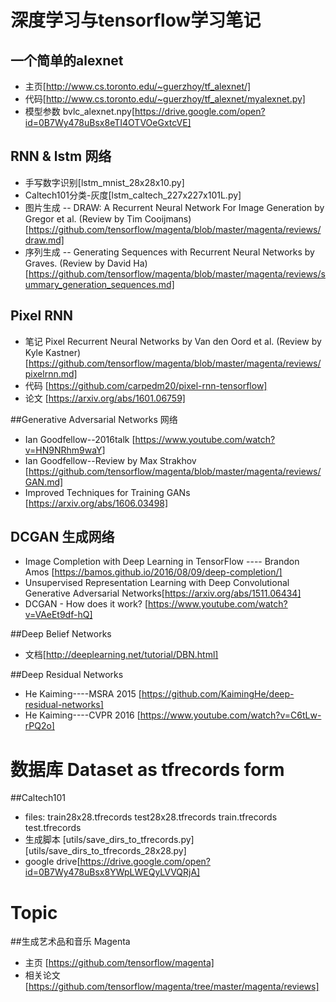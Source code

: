 # 深度学习与tensorflow学习笔记
## 一个简单的alexnet     
+ 主页[http://www.cs.toronto.edu/~guerzhoy/tf_alexnet/] 
+ 代码[http://www.cs.toronto.edu/~guerzhoy/tf_alexnet/myalexnet.py]
+ 模型参数 bvlc_alexnet.npy[https://drive.google.com/open?id=0B7Wy478uBsx8eTI4OTVOeGxtcVE]

## RNN & lstm 网络
+ 手写数字识别[lstm_mnist_28x28x10.py]
+ Caltech101分类-灰度[lstm_caltech_227x227x101L.py]
+ 图片生成 -- DRAW: A Recurrent Neural Network For Image Generation by Gregor et al. (Review by Tim Cooijmans)[https://github.com/tensorflow/magenta/blob/master/magenta/reviews/draw.md]
+ 序列生成 -- Generating Sequences with Recurrent Neural Networks by Graves. (Review by David Ha)[https://github.com/tensorflow/magenta/blob/master/magenta/reviews/summary_generation_sequences.md]

## Pixel RNN
+ 笔记 Pixel Recurrent Neural Networks by Van den Oord et al. (Review by Kyle Kastner)[https://github.com/tensorflow/magenta/blob/master/magenta/reviews/pixelrnn.md]
+ 代码 [https://github.com/carpedm20/pixel-rnn-tensorflow]
+ 论文 [https://arxiv.org/abs/1601.06759] 

##Generative Adversarial Networks 网络
+ Ian Goodfellow--2016talk [https://www.youtube.com/watch?v=HN9NRhm9waY]
+ Ian Goodfellow--Review by Max Strakhov [https://github.com/tensorflow/magenta/blob/master/magenta/reviews/GAN.md]
+ Improved Techniques for Training GANs [https://arxiv.org/abs/1606.03498]

## DCGAN 生成网络
+ Image Completion with Deep Learning in TensorFlow ---- Brandon Amos [https://bamos.github.io/2016/08/09/deep-completion/]
+ Unsupervised Representation Learning with Deep Convolutional Generative Adversarial Networks[https://arxiv.org/abs/1511.06434]
+ DCGAN - How does it work? [https://www.youtube.com/watch?v=VAeEt9df-hQ]

##Deep Belief Networks
+ 文档[http://deeplearning.net/tutorial/DBN.html]

##Deep Residual Networks
+ He Kaiming----MSRA 2015 [https://github.com/KaimingHe/deep-residual-networks]
+ He Kaiming----CVPR 2016 [https://www.youtube.com/watch?v=C6tLw-rPQ2o]

# 数据库 Dataset as tfrecords form
##Caltech101
+ files: train28x28.tfrecords test28x28.tfrecords train.tfrecords test.tfrecords
+ 生成脚本 [utils/save_dirs_to_tfrecords.py] [utils/save_dirs_to_tfrecords_28x28.py]
+ google drive[https://drive.google.com/open?id=0B7Wy478uBsx8YWpLWEQyLVVQRjA]

# Topic
##生成艺术品和音乐 Magenta
+ 主页 [https://github.com/tensorflow/magenta]
+ 相关论文 [https://github.com/tensorflow/magenta/tree/master/magenta/reviews]

